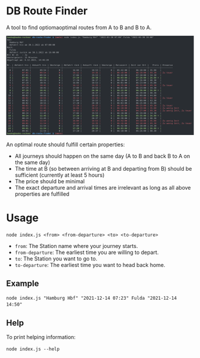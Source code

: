 # DB Route Finder

A tool to find optiomaoptimal routes from A to B and B to A.

<p align="center">
<img src="screenshot.png" alt="DB route finder screenshot"/>
</p>

An optimal route should fulfill certain properties:

* All journeys should happen on the same day (A to B and back B to A on the same day)
* The time at B (so between arriving at B and departing from B) should be sufficient (currently at least 5 hours)
* The price should be minimal
* The exact departure and arrival times are irrelevant as long as all above properties are fulfilled

# Usage

`node index.js <from> <from-departure> <to> <to-departure>`

* `from`: The Station name where your journey starts.
* `from-departure`: The earliest time you are willing to depart.
* `to`: The Station you want to go to.
* `to-departure`: The earliest time you want to head back home.

## Example

`node index.js "Hamburg Hbf" "2021-12-14 07:23" Fulda "2021-12-14 14:50"`

## Help

To print helping information:

`node index.js --help`
